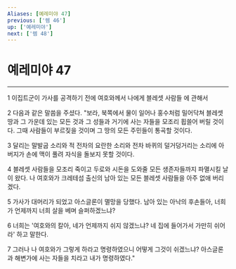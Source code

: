 ```yaml
---
Aliases: [예레미야 47]
previous: ['렘 46']
up: ['예레미야']
next: ['렘 48']
---
```

# 예레미야 47

***


1 이집트군이 가사를 공격하기 전에 여호와께서 나에게 블레셋 사람들 에 관해서 

2 다음과 같은 말씀을 주셨다. "보라, 북쪽에서 물이 일어나 홍수처럼 밀어닥쳐 블레셋 땅과 그 가운데 있는 모든 것과 그 성들과 거기에 사는 자들을 모조리 휩쓸어 버릴 것이다. 그때 사람들이 부르짖을 것이며 그 땅의 모든 주민들이 통곡할 것이다. 

3 달리는 말발굽 소리와 적 전차의 요란한 소리와 전차 바퀴의 덜거덩거리는 소리에 아버지가 손에 맥이 풀려 자식을 돌보지 못할 것이다. 

4 블레셋 사람들을 모조리 죽이고 두로와 시돈을 도와줄 모든 생존자들까지 파멸시킬 날이 왔다. 나 여호와가 크레테섬 출신의 남아 있는 모든 블레셋 사람들을 아주 없애 버리겠다. 

5 가사가 대머리가 되었고 아스글론이 멸망을 당했다. 남아 있는 아낙의 후손들아, 너희가 언제까지 너희 살을 베며 슬퍼하겠느냐? 

6 너희는 '여호와의 칼아, 네가 언제까지 쉬지 않겠느냐? 네 집에 들어가서 가만히 쉬어라' 하고 말한다. 

7 그러나 나 여호와가 그렇게 하라고 명령하였으니 어떻게 그것이 쉬겠느냐? 아스글론과 해변가에 사는 자들을 치라고 내가 명령하였다."
